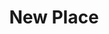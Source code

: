 ---
title: New Place
description:
image_lg:
place_topper:
  _bookshop_name: design-system/topper/place
  label:
  heading:
  subheading:
  styles:
    vibe: down-to-business
    background_c:
    gradient_1:
    gradient_2:
    gradient_3:
    heading_c:
    enable_blend: false
    enable_pattern: false
    tint_opacity: "0.5"
    margin:
place_blocks:
  - _bookshop_name: design-system/column/rich-text
    text: Text.
profile_sidebar_blocks:
uuid:
type: place
metadata:
  type: Place/Space
---